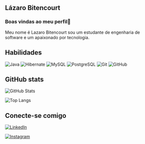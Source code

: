 ## Lázaro Bitencourt
### Boas vindas ao meu perfil👋
Meu nome é Lazaro Bitencourt sou um estudante de engenharia de software e um apaixonado por tecnologia.

## Habilidades

![Java](https://img.shields.io/badge/Java-000?style=for-the-badge&logo=java)
![Hibernate](https://img.shields.io/badge/Hibernate-59666C?style=for-the-badge&logo=Hibernate&logoColor=white)
![MySQL](https://img.shields.io/badge/MySQL-00000F?style=for-the-badge&logo=mysql&logoColor=white)
![PostgreSQL](https://img.shields.io/badge/PostgreSQL-316192?style=for-the-badge&logo=postgresql&logoColor=white)
![Git](https://img.shields.io/badge/GIT-E44C30?style=for-the-badge&logo=git&logoColor=white)
![GitHub](https://img.shields.io/badge/GitHub-100000?style=for-the-badge&logo=github&logoColor=white)

## GitHub stats

![GitHub Stats](https://github-readme-stats.vercel.app/api?username=LazaroBitencourt&show_icons=true&theme=dark&include_all_commits=true&count_private=true)

![Top Langs](https://github-readme-stats.vercel.app/api/top-langs/?username=LazaroBitencourt&layout=compact&langs_count=10&theme=dark)

## Conecte-se comigo
[![LinkedIn](https://img.shields.io/badge/LinkedIn-000?style=for-the-badge&logo=linkedin&logoColor=0E76A8)](https://www.linkedin.com/in/lazarobitencourt/)

[![Instagram](https://img.shields.io/badge/Instagram-000?style=for-the-badge&logo=instagram)](https://www.instagram.com/lazaroghb)